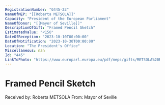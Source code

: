 ```yaml
---
RegistrationNumber: "G445-23"
NameOfMEP: "[[Roberta METSOLA]]"
Capacity: "President of the European Parliament"
NameOfDonor: "[[Mayor of Seville]]"
DescriptionOfGift: "Framed Pencil Sketch"
EstimatedValue: "<150"
DateOfReception: "2023-10-10T00:00:00"
DateOfNotification: "2023-10-30T00:00:00"
Location: "The President's Office"
Miscellaneous: nan
Id: "445"
LinkToPhoto: "https://www.europarl.europa.eu/pdf/meps/gifts/METSOLA%20Roberta_G445-23.jpg#"
---
```


# Framed Pencil Sketch

Received by: Roberta METSOLA
From: Mayor of Seville
